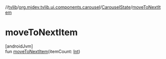 //[tvlib](../../../index.md)/[org.mjdev.tvlib.ui.components.carousel](../index.md)/[CarouselState](index.md)/[moveToNextItem](move-to-next-item.md)

# moveToNextItem

[androidJvm]\
fun [moveToNextItem](move-to-next-item.md)(itemCount: [Int](https://kotlinlang.org/api/latest/jvm/stdlib/kotlin/-int/index.html))
